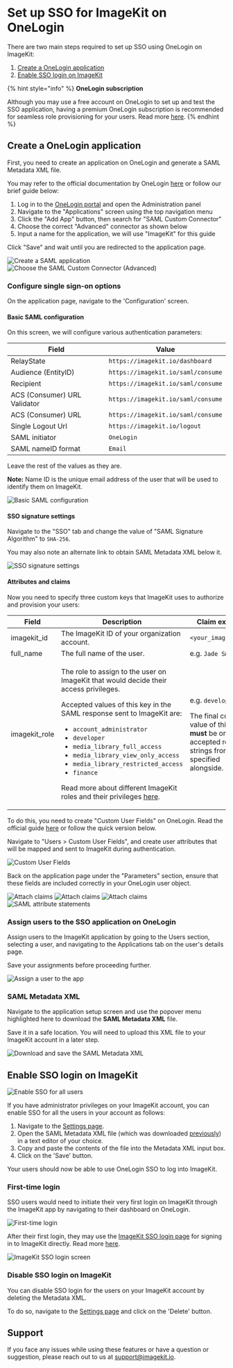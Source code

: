 # Set up SSO for ImageKit on OneLogin

There are two main steps required to set up SSO using OneLogin on ImageKit:

1. [Create a OneLogin application](#create-an-onelogin-application)
1. [Enable SSO login on ImageKit](#enable-sso-login-on-imagekit)

{% hint style="info" %}
**OneLogin subscription**

Although you may use a free account on OneLogin to set up and test the SSO application, having a premium OneLogin subscription is recommended for seamless role provisioning for your users. Read more [here](#attributes-and-claims).
{% endhint %}


## Create a OneLogin application

First, you need to create an application on OneLogin and generate a SAML Metadata XML file.

You may refer to the official documentation by OneLogin [here](https://developers.onelogin.com/quickstart/saml) or follow our brief guide below:

1. Log in to the [OneLogin portal](https://www.onelogin.com/) and open the Administration panel
1. Navigate to the "Applications" screen using the top navigation menu
1. Click the "Add App" button, then search for "SAML Custom Connector"
1. Choose the correct "Advanced" connector as shown below
1. Input a name for the application, we will use "ImageKit" for this guide

Click "Save" and wait until you are redirected to the application page.

![Create a SAML application](<../../.gitbook/assets/sso-setup-onelogin-1.png>)
![Choose the SAML Custom Connector (Advanced)](<../../.gitbook/assets/sso-setup-onelogin-2.png>)

### Configure single sign-on options

On the application page, navigate to the 'Configuration' screen. 

#### Basic SAML configuration

On this screen, we will configure various authentication parameters:

| **Field**                     | **Value**                                      |
| ----------------------------- | ---------------------------------------------- |
| RelayState                    | `https://imagekit.io/dashboard`                |
| Audience (EntityID)           | `https://imagekit.io/saml/consume`             |
| Recipient                     | `https://imagekit.io/saml/consume`             |
| ACS (Consumer) URL Validator  | `https://imagekit.io/saml/consume`             |
| ACS (Consumer) URL            | `https://imagekit.io/saml/consume`             |
| Single Logout Url             | `https://imagekit.io/logout`                   |
| SAML initiator                | `OneLogin`                                     |
| SAML nameID format            | `Email`                                        |

Leave the rest of the values as they are.

**Note:** Name ID is the unique email address of the user that will be used to identify them on ImageKit.

![Basic SAML configuration](<../../.gitbook/assets/sso-setup-onelogin-3.png>)

#### SSO signature settings

Navigate to the "SSO" tab and change the value of "SAML Signature Algorithm" to `SHA-256`. 

You may also note an alternate link to obtain SAML Metadata XML below it.

![SSO signature settings](<../../.gitbook/assets/sso-setup-onelogin-8.png>)

#### Attributes and claims

Now you need to specify three custom keys that ImageKit uses to authorize and provision your users:

| **Field**                   | **Description**                                         | **Claim example**                                        |
| ---------------------- | --------------------------------------------------- | -------------------------------------------------------- |
| imagekit_id            | The ImageKit ID of your organization account.  | `<your_imagekit_id>`                                                                                 |
| full_name              | The full name of the user. | e.g. `Jade Smith`                                                           |
| imagekit_role          | <p>The role to assign to the user on ImageKit that would decide their access privileges.<br></p><p></p><p>Accepted values of this key in the SAML response sent to ImageKit are: </p><p></p><p><ul><li><code>account_administrator</code></li><li><code>developer</code></li><li><code>media_library_full_access</code></li><li><code>media_library_view_only_access</code></li><li><code>media_library_restricted_access</code></li><li><code>finance</code></li></ul></p><p></p><p>Read more about different ImageKit roles and their privileges [here](../user-access-management.md#user-roles).</p> | <p>e.g. <code>developer</code><br></p><p></p><p>The final computed value of this claim **must** be one of the accepted role strings from the list specified alongside.</p>      |

To do this, you need to create "Custom User Fields" on OneLogin. Read the official guide [here](https://developers.onelogin.com/api-docs/1/users/set-custom-attribute) or follow the quick version below.

Navigate to "Users > Custom User Fields", and create user attributes that will be mapped and sent to ImageKit during authentication. 

![Custom User Fields](<../../.gitbook/assets/sso-setup-onelogin-9.png>)

Back on the application page under the "Parameters" section, ensure that these fields are included correctly in your OneLogin user object.

![Attach claims](<../../.gitbook/assets/sso-setup-onelogin-5.png>)
![Attach claims](<../../.gitbook/assets/sso-setup-onelogin-6.png>)
![Attach claims](<../../.gitbook/assets/sso-setup-onelogin-7.png>)
![SAML attribute statements](<../../.gitbook/assets/sso-setup-onelogin-10.png>)


### Assign users to the SSO application on OneLogin

Assign users to the ImageKit application by going to the Users section, selecting a user, and navigating to the Applications tab on the user's details page.

Save your assignments before proceeding further.

![Assign a user to the app](<../../.gitbook/assets/sso-setup-onelogin-11.png>)


### SAML Metadata XML

Navigate to the application setup screen and use the popover menu highlighted here to download the **SAML Metadata XML** file. 

Save it in a safe location. You will need to upload this XML file to your ImageKit account in a later step.

![Download and save the SAML Metadata XML](<../../.gitbook/assets/sso-setup-onelogin-4.png>)


## Enable SSO login on ImageKit

![Enable SSO for all users](<../../.gitbook/assets/sso-config-screen.png>)

If you have administrator privileges on your ImageKit account, you can enable SSO for all the users in your account as follows:

1. Navigate to the [Settings page](https://imagekit.io/dashboard/settings/single-sign-on). 
1. Open the SAML Metadata XML file (which was downloaded [previously](#issuer-metadata-xml)) in a text editor of your choice. 
1. Copy and paste the contents of the file into the Metadata XML input box.
1. Click on the 'Save' button.

Your users should now be able to use OneLogin SSO to log into ImageKit.

### First-time login

SSO users would need to initiate their very first login on ImageKit through the ImageKit app by navigating to their dashboard on OneLogin.

![First-time login](<../../.gitbook/assets/sso-setup-onelogin-12.png>)

After their first login, they may use the [ImageKit SSO login page](https://imagekit.io/single-sign-on) for signing in to ImageKit directly. Read more [here](README.md#register-a-new-user-on-imagekit-using-sso).

![ImageKit SSO login screen](<../../.gitbook/assets/sso-login-screen.png>)

### Disable SSO login on ImageKit

You can disable SSO login for the users on your ImageKit account by deleting the Metadata XML. 

To do so, navigate to the [Settings page](https://imagekit.io/dashboard/settings/single-sign-on) and click on the 'Delete' button.


## Support

If you face any issues while using these features or have a question or suggestion, please reach out to us at support@imagekit.io.

